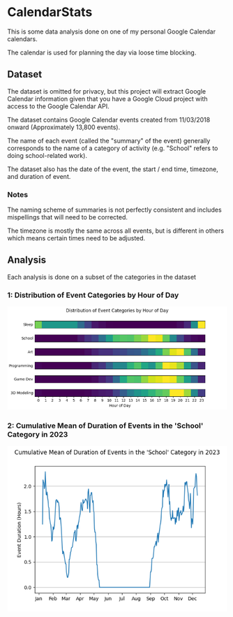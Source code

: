 # CalendarStats

This is some data analysis done on one of my personal Google Calendar calendars.

The calendar is used for planning the day via loose time blocking.

## Dataset

The dataset is omitted for privacy, but this project will extract Google Calendar information given that you have a Google Cloud project with access to the Google Calendar API.

The dataset contains Google Calendar events created from 11/03/2018 onward (Approximately 13,800 events).

The name of each event (called the "summary" of the event) generally corresponds to the name of a category of activity (e.g. "School" refers to doing school-related work).

The dataset also has the date of the event, the start / end time, timezone, and duration of event.

### Notes

The naming scheme of summaries is not perfectly consistent and includes mispellings that will need to be corrected.

The timezone is mostly the same across all events, but is different in others which means certain times need to be adjusted.

## Analysis
Each analysis is done on a subset of the categories in the dataset

### 1: Distribution of Event Categories by Hour of Day
![A figure showing a distribution of event categories by hour of day](figures/analysis_1.png)

### 2: Cumulative Mean of Duration of Events in the 'School' Category in 2023
![A figure showing the Cumulative Mean of Duration of Events in the 'School' Category in 2023](figures/analysis_2.png)
